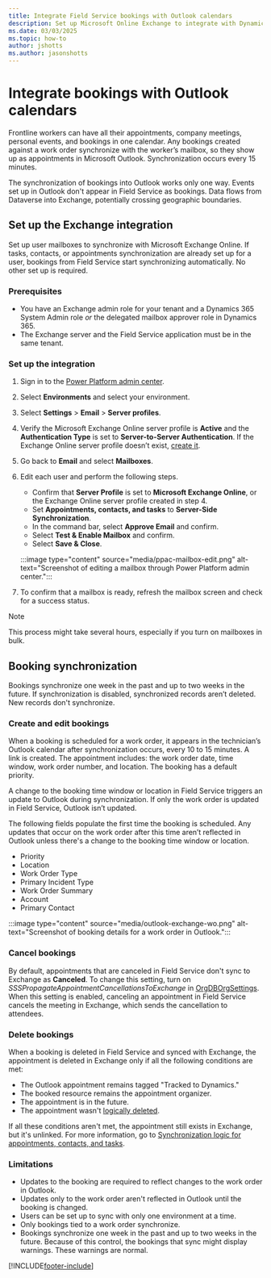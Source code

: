 ```yaml
---
title: Integrate Field Service bookings with Outlook calendars
description: Set up Microsoft Online Exchange to integrate with Dynamics 365 Field Service to synchronize bookings.
ms.date: 03/03/2025
ms.topic: how-to
author: jshotts
ms.author: jasonshotts
---
```


# Integrate bookings with Outlook calendars

Frontline workers can have all their appointments, company meetings, personal events, and bookings in one calendar. Any bookings created against a work order synchronize with the worker’s mailbox, so they show up as appointments in Microsoft Outlook. Synchronization occurs every 15 minutes.

The synchronization of bookings into Outlook works only one way. Events set up in Outlook don't appear in Field Service as bookings. Data flows from Dataverse into Exchange, potentially crossing geographic boundaries.

## Set up the Exchange integration

Set up user mailboxes to synchronize with Microsoft Exchange Online. If tasks, contacts, or appointments synchronization are already set up for a user, bookings from Field Service start synchronizing automatically. No other set up is required.

### Prerequisites

- You have an Exchange admin role for your tenant and a Dynamics 365 System Admin role *or* the delegated mailbox approver role in Dynamics 365.
- The Exchange server and the Field Service application must be in the same tenant.

### Set up the integration

1. Sign in to the [Power Platform admin center](https://admin.powerplatform.microsoft.com/).

1. Select **Environments** and select your environment.

1. Select **Settings** > **Email** > **Server profiles**.

1. Verify the Microsoft Exchange Online server profile is **Active** and the **Authentication Type** is set to **Server-to-Server Authentication**. If the Exchange Online server profile doesn’t exist, [create it](/power-platform/admin/connect-exchange-online#create-an-email-server-profile-for-exchange-online).

1. Go back to **Email** and select **Mailboxes**.

1. Edit each user and perform the following steps.

   - Confirm that **Server Profile** is set to **Microsoft Exchange Online**, or the Exchange Online server profile created in step 4.
   - Set **Appointments, contacts, and tasks** to **Server-Side Synchronization**.
   - In the command bar, select **Approve Email** and confirm.
   - Select **Test & Enable Mailbox** and confirm.
   - Select **Save & Close**.

   :::image type="content" source="media/ppac-mailbox-edit.png" alt-text="Screenshot of editing a mailbox through Power Platform admin center.":::

1. To confirm that a mailbox is ready, refresh the mailbox screen and check for a success status.

> [!NOTE]
> This process might take several hours, especially if you turn on mailboxes in bulk.

## Booking synchronization

Bookings synchronize one week in the past and up to two weeks in the future. If synchronization is disabled, synchronized records aren’t deleted. New records don't synchronize.

### Create and edit bookings

When a booking is scheduled for a work order, it appears in the technician’s Outlook calendar after synchronization occurs, every 10 to 15 minutes. A link is created. The appointment includes: the work order date, time window, work order number, and location. The booking has a default priority.

A change to the booking time window or location in Field Service triggers an update to Outlook during synchronization. If only the work order is updated in Field Service, Outlook isn’t updated.

The following fields populate the first time the booking is scheduled. Any updates that occur on the work order after this time aren’t reflected in Outlook unless there's a change to the booking time window or location.

- Priority
- Location
- Work Order Type
- Primary Incident Type
- Work Order Summary
- Account
- Primary Contact

:::image type="content" source="media/outlook-exchange-wo.png" alt-text="Screenshot of booking details for a work order in Outlook.":::

### Cancel bookings

By default, appointments that are canceled in Field Service don't sync to Exchange as **Canceled**. To change this setting, turn on *SSSPropagateAppointmentCancellationsToExchange* in [OrgDBOrgSettings](/power-platform/admin/orgdborgsettings). When this setting is enabled, canceling an appointment in Field Service cancels the meeting in Exchange, which sends the cancellation to attendees.

### Delete bookings

When a booking is deleted in Field Service and synced with Exchange, the appointment is deleted in Exchange only if all the following conditions are met:

- The Outlook appointment remains tagged "Tracked to Dynamics."
- The booked resource remains the appointment organizer.
- The appointment is in the future.
- The appointment wasn't [logically deleted](/power-platform/admin/sync-logic#ignore-logically-deleted-items-during-sync).

If all these conditions aren't met, the appointment still exists in Exchange, but it's unlinked. For more information, go to [Synchronization logic for appointments, contacts, and tasks](/power-platform/admin/sync-logic#syncing-canceled-and-deleted-appointments-from-dynamics-365-to-exchange).  

### Limitations

- Updates to the booking are required to reflect changes to the work order in Outlook.
- Updates only to the work order aren't reflected in Outlook until the booking is changed.
- Users can be set up to sync with only one environment at a time.
- Only bookings tied to a work order synchronize.
- Bookings synchronize one week in the past and up to two weeks in the future. Because of this control, the bookings that sync might display warnings. These warnings are normal.

[!INCLUDE[footer-include](../includes/footer-banner.md)]
